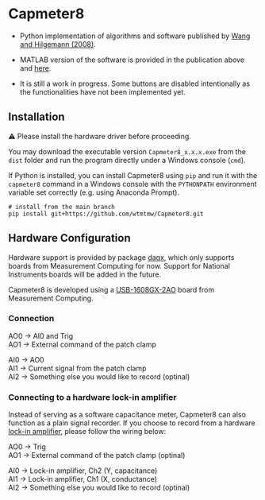 # Capmeter8
- Python implementation of algorithms and software published by [Wang and Hilgemann (2008)](https://doi.org/10.1085/jgp.200709950).

- MATLAB version of the software is provided in the publication above and [here](https://sites.google.com/site/capmeter/home).

- It is still a work in progress. Some buttons are disabled intentionally as the functionalities have not been implemented yet.

## Installation
:warning: Please install the hardware driver before proceeding.

You may download the executable version ``Capmeter8_x.x.x.exe`` from the ``dist`` folder and run the program directly under a Windows console (``cmd``).

If Python is installed, you can install Capmeter8 using ``pip`` and run it with the ``capmeter8`` command in a Windows console with the ``PYTHONPATH`` environment variable set correctly (e.g. using Anaconda Prompt).
``` shell
# install from the main branch
pip install git+https://github.com/wtmtmw/Capmeter8.git 
```
## Hardware Configuration
Hardware support is provided by package [daqx](https://github.com/wtmtmw/daqx), which only supports boards from Measurement Computing for now. Support for National Instruments boards will be added in the future.

Capmeter8 is developed using a [USB-1608GX-2AO](https://digilent.com/shop/mcc-usb-1608g-series-high-speed-multifunction-usb-daq-devices/) board from Measurement Computing.
### Connection
AO0 → AI0 and Trig<br>
AO1 → External command of the patch clamp

AI0 → AO0<br>
AI1 → Current signal from the patch clamp<br>
AI2 → Something else you would like to record (optinal)

### Connecting to a hardware lock-in amplifier
Instead of serving as a software capacitance meter, Capmeter8 can also function as a plain signal recorder. If you choose to record from a hardware [lock-in amplifier](https://www.thinksrs.com/products/sr830.html), please follow the wiring below:

AO0 → Trig<br>
AO1 → External command of the patch clamp (optinal)

AI0 → Lock-in amplifier, Ch2 (Y, capacitance)<br>
AI1 → Lock-in amplifier, Ch1 (X, conductance)<br>
AI2 → Something else you would like to record (optinal)
